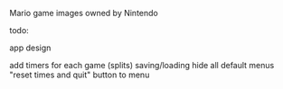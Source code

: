 Mario game images owned by Nintendo

todo:

app design

add timers for each game (splits)
saving/loading
hide all default menus
"reset times and quit" button to menu